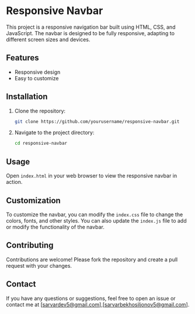 # Responsive Navbar

This project is a responsive navigation bar built using HTML, CSS, and JavaScript. The navbar is designed to be fully responsive, adapting to different screen sizes and devices.

## Features

- Responsive design
- Easy to customize

## Installation

1. Clone the repository:
    ```bash
    git clone https://github.com/yourusername/responsive-navbar.git
    ```
2. Navigate to the project directory:
    ```bash
    cd responsive-navbar
    ```

## Usage

Open `index.html` in your web browser to view the responsive navbar in action.

## Customization

To customize the navbar, you can modify the `index.css` file to change the colors, fonts, and other styles. You can also update the `index.js` file to add or modify the functionality of the navbar.

## Contributing

Contributions are welcome! Please fork the repository and create a pull request with your changes.


## Contact

If you have any questions or suggestions, feel free to open an issue or contact me at [sarvardev5@gmail.com],[sarvarbekhosiljonov5@gmail.com].
#